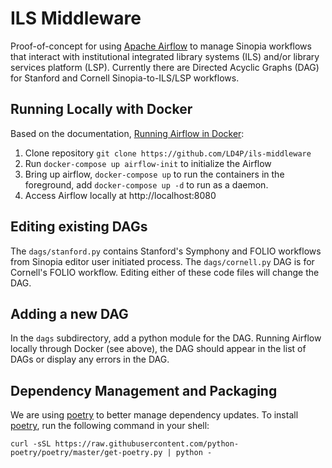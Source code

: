 # ILS Middleware
Proof-of-concept for using [Apache Airflow][AF] to manage Sinopia workflows
that interact with institutional integrated library systems (ILS) and/or
library services platform (LSP). Currently there are Directed Acyclic Graphs (DAG)
for Stanford and Cornell Sinopia-to-ILS/LSP workflows.

## Running Locally with Docker
Based on the documentation, [Running Airflow in Docker](https://airflow.apache.org/docs/apache-airflow/stable/start/docker.html):

1. Clone repository `git clone https://github.com/LD4P/ils-middleware`
1. Run `docker-compose up airflow-init` to initialize the Airflow
1. Bring up airflow, `docker-compose up` to run the containers in the foreground,
   add `docker-compose up -d` to run as a daemon.
1. Access Airflow locally at http://localhost:8080

## Editing existing DAGs
The `dags/stanford.py` contains Stanford's Symphony and FOLIO workflows from
Sinopia editor user initiated process. The `dags/cornell.py` DAG is for Cornell's
FOLIO workflow. Editing either of these code files will change the DAG.

## Adding a new DAG
In the `dags` subdirectory, add a python module for the DAG. Running Airflow
locally through Docker (see above), the DAG should appear in the list of DAGs
or display any errors in the DAG.

## Dependency Management and Packaging
We are using [poetry][POET] to better manage dependency updates. To install
[poetry][POET], run the following command in your shell:

`curl -sSL https://raw.githubusercontent.com/python-poetry/poetry/master/get-poetry.py | python -`

[AF]: https://airflow.apache.org/
[POET]: https://python-poetry.org/
